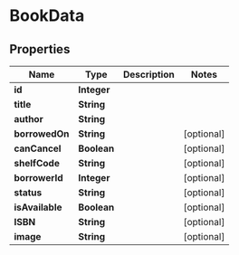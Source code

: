 # BookData

## Properties
Name | Type | Description | Notes
------------ | ------------- | ------------- | -------------
**id** | **Integer** |  | 
**title** | **String** |  | 
**author** | **String** |  | 
**borrowedOn** | **String** |  |  [optional]
**canCancel** | **Boolean** |  |  [optional]
**shelfCode** | **String** |  |  [optional]
**borrowerId** | **Integer** |  |  [optional]
**status** | **String** |  |  [optional]
**isAvailable** | **Boolean** |  |  [optional]
**ISBN** | **String** |  |  [optional]
**image** | **String** |  |  [optional]
